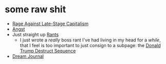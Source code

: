 # some raw shit

- [Rage Against Late-Stage Capitalism][lsc]
- [Angst][]
- Just straight up [Rants][]
  - I just wrote a *really* boss rant I've had living in my head for a *while*, that I feel is too important to just consign to a subpage: the [Donald Trump Destruct Sequence][DTDS]
- [Dream Journal][]

[lsc]: edfa6a8f-ba13-42e8-a476-490464764157.md
[Angst]: 462ad06e-1792-433f-a638-ef8084c36217.md
[Rants]: 485c287b-0587-4d0f-841f-cb62e3411efd.md
[Dream Journal]: 4206b8df-d614-40f6-95b7-aa42df3eb0ce.md
[DTDS]: 88e233ed-315c-4c15-9979-49649c5c3503.md
